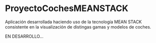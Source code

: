 # ProyectoCochesMEANSTACK
Aplicación desarrollada haciendo uso de la tecnología MEAN STACK consistente en la visualización de distingas gamas y modelos de coches.


EN DESARROLLO...